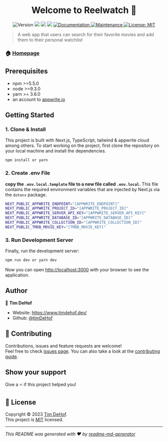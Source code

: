 <h1 align="center">Welcome to Reelwatch 👋</h1>
<p align="center">
  <img alt="Version" src="https://img.shields.io/badge/version-0.1.0-blue.svg?cacheSeconds=2592000" />
  <img src="https://img.shields.io/badge/npm-%3E%3D5.5.0-blue.svg" />
  <img src="https://img.shields.io/badge/node-%3E%3D9.3.0-blue.svg" />
  <img src="https://img.shields.io/badge/yarn-%3E%3D3.6.0-blue.svg" />
  <a href="https://github.com/timDeHof/movie-nextjs-app#readme" target="_blank">
    <img alt="Documentation" src="https://img.shields.io/badge/documentation-yes-brightgreen.svg" />
  </a>
  <a href="https://github.com/timDeHof/movie-nextjs-app/graphs/commit-activity" target="_blank">
    <img alt="Maintenance" src="https://img.shields.io/badge/Maintained%3F-yes-green.svg" />
  </a>
  <a href="https://github.com/timDeHof/movie-nextjs-app/blob/main/LICENSE" target="_blank">
    <img alt="License: MIT" src="https://img.shields.io/github/license/timDeHof/movie-nextjs-app" />
  </a>
</p>

> A web app that users can search for their favorite movies and add them to
> their personal watchlist

### 🏠 [Homepage](https://reelwatch.vercel.app/)

## Prerequisites

- npm >=5.5.0
- node >=9.3.0
- yarn >= 3.6.0
- an account to [appwrite.io](https://appwrite.io/)

## Getting Started

### 1. Clone & Install

This project is built with Next.js, TypeScript, tailwind & appwrite cloud among
others. To start working on the project, first clone the repository on your
local machine and install the dependencies.

```bash
npm install or yarn
```

### 2. Create .env File

**copy the `.env.local.template` file to a new file called `.env.local`.** This
file contains the required environment variables that are injected by Next.js
via the `dotenv` package.

```bash
NEXT_PUBLIC_APPWRITE_ENDPOINT="[APPWRITE_ENDPOINT]"
NEXT_PUBLIC_APPWRITE_PROJECT_ID="[APPWRITE_PROJECT_ID]"
NEXT_PUBLIC_APPWRITE_SERVER_API_KEY="[APPWRITE_SERVER_API_KEY]"
NEXT_PUBLIC_APPWRITE_DATABASE_ID="[APPWRITE_DATABASE_ID]"
NEXT_PUBLIC_APPWRITE_COLLECTION_ID="[APPWRITE_COLLECTION_ID]"
NEXT_PUBLIC_TMDB_MOVIE_KEY="[TMDB_MOVIE_KEY]"
```

### 3. Run Development Server

Finally, run the development server:

```bash
npm run dev or yarn dev
```

Now you can open [http://localhost:3000](http://localhost:3000) with your
browser to see the application.

## Author

👤 **Tim DeHof**

- Website: https://www.timdehof.dev/
- Github: [@timDeHof](https://github.com/timDeHof)

## 🤝 Contributing

Contributions, issues and feature requests are welcome!<br />Feel free to check
[issues page](https://github.com/timDeHof/movie-nextjs-app/issues). You can also
take a look at the
[contributing guide](https://github.com/timDeHof/movie-nextjs-app/blob/master/CONTRIBUTING.md).

## Show your support

Give a ⭐️ if this project helped you!

## 📝 License

Copyright © 2023 [Tim DeHof](https://github.com/timDeHof).<br /> This project is
[MIT](https://github.com/timDeHof/movie-nextjs-app/blob/main/LICENSE) licensed.

---

_This README was generated with ❤️ by
[readme-md-generator](https://github.com/kefranabg/readme-md-generator)_
